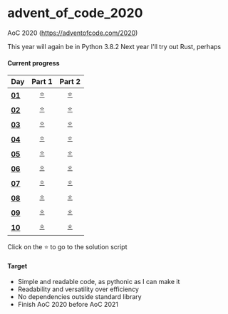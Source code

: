# advent_of_code_2020
AoC 2020 (https://adventofcode.com/2020)

This year will again be in Python 3.8.2
Next year I'll try out Rust, perhaps

#### Current progress

| Day                                            | Part 1            | Part 2            |
| ---------------------------------------------- | :---------------: | :---------------: |
| **[01](https://adventofcode.com/2020/day/1)**  | [⭐](day01_1.py) | [⭐](day01_2.py) |
| **[02](https://adventofcode.com/2020/day/2)**  | [⭐](day02_1.py) | [⭐](day02_2.py) |
| **[03](https://adventofcode.com/2020/day/3)**  | [⭐](day03_1.py) | [⭐](day03_2.py) |
| **[04](https://adventofcode.com/2020/day/4)**  | [⭐](day04_1.py) | [⭐](day04_2.py) |
| **[05](https://adventofcode.com/2020/day/5)**  | [⭐](day05_1.py) | [⭐](day05_2.py) |
| **[06](https://adventofcode.com/2020/day/6)**  | [⭐](day06_1.py) | [⭐](day06_2.py) |
| **[07](https://adventofcode.com/2020/day/7)**  | [⭐](day07_1.py) | [⭐](day07_2.py) |
| **[08](https://adventofcode.com/2020/day/8)**  | [⭐](day08_1.py) | [⭐](day08_2.py) |
| **[09](https://adventofcode.com/2020/day/9)**  | [⭐](day09_1.py) | [⭐](day09_2.py) |
| **[10](https://adventofcode.com/2020/day/10)** | [⭐](day10_1.py) | [⭐](day10_2.py) |

Click on the ⭐ to go to the solution script  

#### Target
* Simple and readable code, as pythonic as I can make it
* Readability and versatility over efficiency
* No dependencies outside standard library
* Finish AoC 2020 before AoC 2021